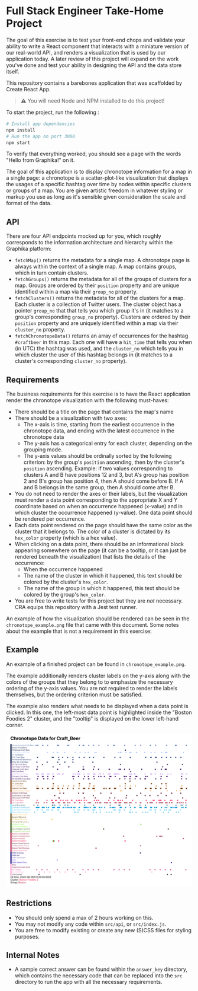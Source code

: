 # Full Stack Engineer Take-Home Project

The goal of this exercise is to test your front-end chops and validate your ability to write a React component that interacts with a miniature version of our real-world API, and renders a visualization that is used by our application today. A later review of this project will expand on the work you've done and test your ability in designing the API and the data store itself.

This repository contains a barebones application that was scaffolded by Create React App.

> ⚠️ You will need Node and NPM installed to do this project!

To start the project, run the following :

```sh
# Install app dependencies
npm install
# Run the app on port 3000
npm start
```

To verify that everything worked, you should see a page with the words "Hello from Graphika!" on it.

The goal of this application is to display chronotope information for a map in a single page: a chronotope is a scatter-plot-like visualization that displays the usages of a specific hashtag over time by nodes within specific clusters or groups of a map. You are given artistic freedom in whatever styling or markup you use as long as it's sensible given consideration the scale and format of the data.

## API

There are four API endpoints mocked up for you, which roughly corresponds to the information architecture and hierarchy within the Graphika platform:

- `fetchMap()` returns the metadata for a single map. A chronotope page is always within the context of a single map. A map contains groups, which in turn contain clusters.
- `fetchGroups()` returns the metadata for all of the groups of clusters for a map. Groups are ordered by their `position` property and are unique identified within a map via their `group_no` property.
- `fetchClusters()` returns the metadata for all of the clusters for a map. Each cluster is a collection of Twitter users. The cluster object has a pointer `group_no` that that tells you which group it's in (it matches to a group's corresponding `group_no` property). Clusters are ordered by their `position` property and are uniquely identified within a map via their `cluster_no` property.
- `fetchChronotopeData()` returns an array of occurrences for the hashtag `#craftbeer` in this map. Each one will have a `hit_time` that tells you when (in UTC) the hashtag was used, and the `cluster_no` which tells you in which cluster the user of this hashtag belongs in (it matches to a cluster's corresponding `cluster_no` property).

## Requirements

The business requirements for this exercise is to have the React application render the chronotope visualization with the following must-haves:

- There should be a title on the page that contains the map's name
- There should be a visualization with two axes:
  - The x-axis is time, starting from the earliest occurrence in the chronotope data, and ending with the latest occurrence in the chronotope data
  - The y-axis has a categorical entry for each cluster, depending on the grouping mode.
  - The y-axis values should be ordinally sorted by the following criterion: by the group's `position` ascending, then by the cluster's `position` ascending. Example: if two values corresponding to clusters A and B have positions 12 and 3, but A's group has position 2 and B's group has position 4, then A should come before B. If A and B belongs in the same group, then A should come after B.
- You do not need to render the axes or their labels, but the visualization must render a data point corresponding to the appropriate X and Y coordinate based on when an occurrence happened (x-value) and in which cluster the occurrence happened (y-value). One data point should be rendered per occurrence.
- Each data point rendered on the page should have the same color as the cluster that it belongs to. The color of a cluster is dictated by its `hex_color` property (which is a hex value).
- When clicking on a data point, there should be an informational block appearing somewhere on the page (it can be a tooltip, or it can just be rendered beneath the visualization) that lists the details of the occurrence:
  - When the occurrence happened
  - The name of the cluster in which it happened, this text should be colored by the cluster's `hex_color`.
  - The name of the group in which it happened, this text should be colored by the group's `hex_color`.
- You are free to write tests for this project but they are _not_ necessary. CRA equips this repository with a Jest test runner.

An example of how the visualization should be rendered can be seen in the `chronotope_example.png` file that came with this document. Some notes about the example that is not a requirement in this exercise:

## Example

An example of a finished project can be found in `chronotope_example.png`.

The example additionally renders cluster labels on the y-axis along with the colors of the groups that they belong to to emphasize the necessary ordering of the y-axis values. You are not required to render the labels themselves, but the ordering criterion must be satisfied.

The example also renders what needs to be displayed when a data point is clicked. In this one, the left-most data point is highlighted inside the "Boston Foodies 2" cluster, and the "tooltip" is displayed on the lower left-hand corner.

![chronotope_example.png](chronotope_example.png)

## Restrictions

- You should only spend a max of 2 hours working on this.
- You may not modify any code within `src/api`, or `src/index.js`.
- You are free to modify existing or create any new (S)CSS files for styling purposes.

## Internal Notes

- A sample correct answer can be found within the `answer_key` directory, which contains the necessary code that can be replaced into the `src` directory to run the app with all the necessary requirements.

